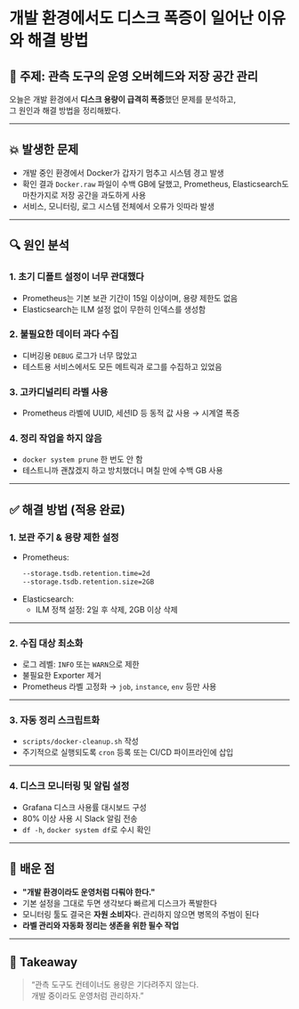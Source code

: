 # 개발 환경에서도 디스크 폭증이 일어난 이유와 해결 방법

## 📌 주제: 관측 도구의 운영 오버헤드와 저장 공간 관리

오늘은 개발 환경에서 **디스크 용량이 급격히 폭증**했던 문제를 분석하고,  
그 원인과 해결 방법을 정리해봤다.

---

## 💥 발생한 문제

- 개발 중인 환경에서 Docker가 갑자기 멈추고 시스템 경고 발생
- 확인 결과 `Docker.raw` 파일이 수백 GB에 달했고, Prometheus, Elasticsearch도 마찬가지로 저장 공간을 과도하게 사용
- 서비스, 모니터링, 로그 시스템 전체에서 오류가 잇따라 발생

---

## 🔍 원인 분석

### 1. **초기 디폴트 설정이 너무 관대했다**
- Prometheus는 기본 보관 기간이 15일 이상이며, 용량 제한도 없음
- Elasticsearch는 ILM 설정 없이 무한히 인덱스를 생성함

### 2. **불필요한 데이터 과다 수집**
- 디버깅용 `DEBUG` 로그가 너무 많았고
- 테스트용 서비스에서도 모든 메트릭과 로그를 수집하고 있었음

### 3. **고카디널리티 라벨 사용**
- Prometheus 라벨에 UUID, 세션ID 등 동적 값 사용 → 시계열 폭증

### 4. **정리 작업을 하지 않음**
- `docker system prune` 한 번도 안 함
- 테스트니까 괜찮겠지 하고 방치했더니 며칠 만에 수백 GB 사용

---

## ✅ 해결 방법 (적용 완료)

### 1. **보관 주기 & 용량 제한 설정**

- Prometheus:
  ```bash
  --storage.tsdb.retention.time=2d
  --storage.tsdb.retention.size=2GB
  ```
- Elasticsearch:
  - ILM 정책 설정: 2일 후 삭제, 2GB 이상 삭제

---

### 2. **수집 대상 최소화**

- 로그 레벨: `INFO` 또는 `WARN`으로 제한
- 불필요한 Exporter 제거
- Prometheus 라벨 고정화 → `job`, `instance`, `env` 등만 사용

---

### 3. **자동 정리 스크립트화**

- `scripts/docker-cleanup.sh` 작성  
- 주기적으로 실행되도록 `cron` 등록 또는 CI/CD 파이프라인에 삽입

---

### 4. **디스크 모니터링 및 알림 설정**

- Grafana 디스크 사용률 대시보드 구성  
- 80% 이상 사용 시 Slack 알림 전송  
- `df -h`, `docker system df`로 수시 확인

---

## 🧠 배운 점

- **"개발 환경이라도 운영처럼 다뤄야 한다."**  
- 기본 설정을 그대로 두면 생각보다 빠르게 디스크가 폭발한다  
- 모니터링 툴도 결국은 **자원 소비자**다. 관리하지 않으면 병목의 주범이 된다  
- **라벨 관리와 자동화 정리는 생존을 위한 필수 작업**

---

## 📝 Takeaway

> “관측 도구도 컨테이너도 용량은 기다려주지 않는다.  
> 개발 중이라도 운영처럼 관리하자.”